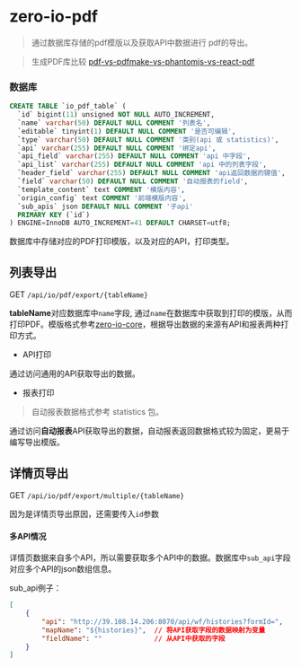 # zero-io-pdf

> 通过数据库存储的pdf模版以及获取API中数据进行 pdf的导出。

> 生成PDF库比较 [pdf-vs-pdfmake-vs-phantomjs-vs-react-pdf](https://www.npmtrends.com/pdf-vs-pdfmake-vs-phantomjs-vs-react-pdf)

### 数据库

```sql
CREATE TABLE `io_pdf_table` (
  `id` bigint(11) unsigned NOT NULL AUTO_INCREMENT,
  `name` varchar(50) DEFAULT NULL COMMENT '列表名',
  `editable` tinyint(1) DEFAULT NULL COMMENT '是否可编辑',
  `type` varchar(50) DEFAULT NULL COMMENT '类别(api 或 statistics)',
  `api` varchar(255) DEFAULT NULL COMMENT '绑定api',
  `api_field` varchar(255) DEFAULT NULL COMMENT 'api 中字段',
  `api_list` varchar(255) DEFAULT NULL COMMENT 'api 中的列表字段',
  `header_field` varchar(255) DEFAULT NULL COMMENT 'api返回数据的键值',
  `field` varchar(50) DEFAULT NULL COMMENT '自动报表的field',
  `template_content` text COMMENT '模版内容',
  `origin_config` text COMMENT '前端模版内容',
  `sub_apis` json DEFAULT NULL COMMENT '子api'
  PRIMARY KEY (`id`)
) ENGINE=InnoDB AUTO_INCREMENT=41 DEFAULT CHARSET=utf8;
```

数据库中存储对应的PDF打印模版，以及对应的API，打印类型。

## 列表导出

GET `/api/io/pdf/export/{tableName}`

**tableName**对应数据库中`name`字段, 通过`name`在数据库中获取到打印的模版，从而打印PDF。模版格式参考[zero-io-core](../zero-io-core)，根据导出数据的来源有API和报表两种打印方式。

- API打印

通过访问通用的API获取导出的数据。

- 报表打印

> 自动报表数据格式参考 statistics 包。

通过访问**自动报表**API获取导出的数据，自动报表返回数据格式较为固定，更易于编写导出模版。

## 详情页导出

GET `/api/io/pdf/export/multiple/{tableName}`

因为是详情页导出原因，还需要传入`id`参数

#### 多API情况

详情页数据来自多个API，所以需要获取多个API中的数据。数据库中`sub_api`字段对应多个API的json数组信息。

sub_api例子：

```json
[
    {
        "api": "http://39.108.14.206:8070/api/wf/histories?formId=", 
        "mapName": "${histories}",  // 将API获取字段的数据映射为变量
        "fieldName": ""             // 从API中获取的字段
    }
]
```


